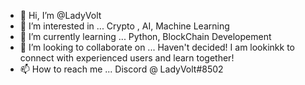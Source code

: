 - 👋 Hi, I’m @LadyVolt
- 👀 I’m interested in ... Crypto , AI, Machine Learning
- 🌱 I’m currently learning ... Python, BlockChain Developement
- 💞️ I’m looking to collaborate on ...  Haven't decided!  I am lookinkk to connect with experienced users and learn together!
- 📫 How to reach me ...  Discord @ LadyVolt#8502

<!---
LadyVolt/LadyVolt is a ✨ special ✨ repository because its `README.md` (this file) appears on your GitHub profile.
You can click the Preview link to take a look at your changes.
--->

